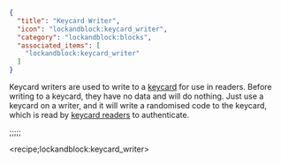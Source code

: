 ```json
{
  "title": "Keycard Writer",
  "icon": "lockandblock:keycard_writer",
  "category": "lockandblock:blocks",
  "associated_items": [
    "lockandblock:keycard_writer"
  ]
}
```

Keycard writers are used to write to a [keycard](^lockandblock:keycard) for use in readers. Before writing to a keycard,
they have no data and
will do nothing. Just use a keycard on a writer, and it will write a randomised code to the keycard, which is read by
[keycard readers](^lockandblock:keycard_reader) to authenticate.

;;;;;

<recipe;lockandblock:keycard_writer>
